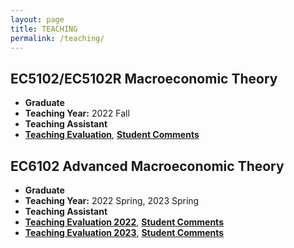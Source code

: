 ```yaml
---
layout: page
title: TEACHING
permalink: /teaching/
---
```


## EC5102/EC5102R Macroeconomic Theory
- **Graduate**
- **Teaching Year:** 2022 Fall
- **Teaching Assistant**
- [**Teaching Evaluation**](https://jie-duan.com/files/EC5102_Teaching_Feedback(Jie).pdf), [**Student Comments**](https://jie-duan.com/files/EC5102_Complete_Student_Comment_2023.pdf)

## EC6102 Advanced Macroeconomic Theory
- **Graduate**
- **Teaching Year:** 2022 Spring, 2023 Spring
- **Teaching Assistant**
- [**Teaching Evaluation 2022**](https://jie-duan.com/files/EC6102_Teaching_Feedback(Jie).pdf), [**Student Comments**](https://jie-duan.com/files/Complete_Student_Comment_2023.pdf)
- [**Teaching Evaluation 2023**](https://jie-duan.com/files/EC6102_Teaching_Feedback_Jie_2023.pdf), [**Student Comments**](https://jie-duan.com/files/Student_Comments_(Complete)_2023.pdf)


<!-- Add more courses as needed -->

